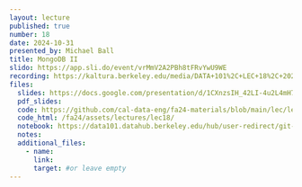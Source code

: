 ```yaml
---
layout: lecture
published: true
number: 18
date: 2024-10-31
presented_by: Michael Ball
title: MongoDB II
slido: https://app.sli.do/event/vrMmV2A2PBh8tFRvYwU9WE
recording: https://kaltura.berkeley.edu/media/DATA+101%2C+LEC+18%2C+2024-10-31/1_74ax4d96/355307012
files:
  slides: https://docs.google.com/presentation/d/1CXnzsIH_42LI-4u2L4mH7qy8kglJW4_tlChAhfeWstE/edit#slide=id.g3106e459ce6_0_13
  pdf_slides:
  code: https://github.com/cal-data-eng/fa24-materials/blob/main/lec/lec18/lec18.ipynb
  code_html: /fa24/assets/lectures/lec18/
  notebook: https://data101.datahub.berkeley.edu/hub/user-redirect/git-pull?repo=https%3A%2F%2Fgithub.com%2Fcal-data-eng%2Ffa24-materials&branch=main&urlpath=lab%2Ftree%2Ffa24-materials%2Flec%2Flec18%2Flec18.ipynb&branch=main
  notes:
  additional_files:
    - name:
      link:
      target: #or leave empty
---
```

